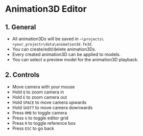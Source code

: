 # Animation3D Editor

## 1. General

- All animation3Ds will be saved in `~\projects\<your_project>\data\animation3d.fe3d`.
- You can create/edit/delete animation3Ds.
- Every created animation3D can be applied to models.
- You can select a preview model for the animation3D playback.

## 2. Controls

- Move camera with your mouse
- Hold `Q` to zoom camera in
- Hold `E` to zoom camera out
- Hold `SPACE` to move camera upwards
- Hold `SHIFT` to move camera downwards
- Press `RMB` to toggle camera
- Press `G` to toggle editor grid
- Press `R` to toggle reference box
- Press `ESC` to go back
